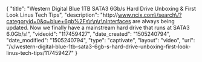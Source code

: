 {
    "title": "Western Digital Blue 1TB SATA3 6Gb\/s Hard Drive Unboxing & First Look Linus Tech Tips",
    "description": "http:\/\/www.ncix.com\/search\/?categoryid=0&q=blue+6gb%2Fs\r\n\r\nInterfaces are always being updated. Now we finally have a mainstream hard drive that runs at SATA3 6.0Gb\/s!",
    "videoid": "117459427",
    "date_created": "1505240794",
    "date_modified": "1505240794",
    "type": "captivate",
    "layout": "video",
    "url": "\/v\/western-digital-blue-1tb-sata3-6gb-s-hard-drive-unboxing-first-look-linus-tech-tips\/117459427"
}